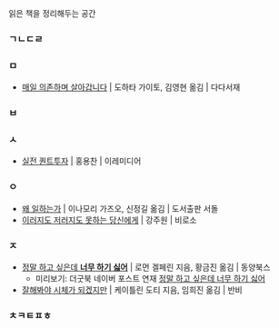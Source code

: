 읽은 책을 정리해두는 공간

### ㄱㄴㄷㄹ

### ㅁ
- [매일 의존하며 살아갑니다](https://github.com/codingbowoo/codingbowoo-resource/blob/master/book/care_therapy.md) | 도하타 가이토, 김영현 옮김 | 다다서재
### ㅂ
### ㅅ
- [실전 퀀트투자](https://github.com/codingbowoo/codingbowoo-resource/blob/master/book/quantitative_investment.md) | 홍용찬 | 이레미디어

###  ㅇ
- [왜 일하는가](https://github.com/codingbowoo/codingbowoo-resource/blob/master/book/hataraki_kata.md) | 이나모리 가즈오, 신정길 옮김 | 도서출판 서돌 
- [이러지도 저러지도 못하는 당신에게](https://github.com/codingbowoo/codingbowoo-resource/blob/master/book/this_or_that.md) | 강주원 | 비로소

### ㅈ
- [정말 하고 싶은데 **너무 하기 싫어**](https://github.com/codingbowoo/codingbowoo-resource/blob/master/book/addiction_procrastination_and_laziness.md) | 로먼 겔페린 지음, 황금진 옮김 | 동양북스
    - 미리보기: 더굿북 네이버 포스트 연재 [정말 하고 싶은데 너무 하기 싫어](https://m.post.naver.com/my/series/detail.nhn?seriesNo=395336&memberNo=29566044)
- [잘해봐야 시체가 되겠지만](https://github.com/codingbowoo/codingbowoo-resource/blob/master/book/smoke_gets_in_your_eyes.md) | 케이틀린 도티 지음, 임희진 옮김 | 반비
    
### ㅊㅋㅌㅍㅎ
